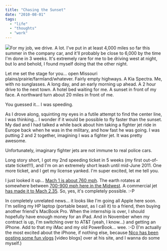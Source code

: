 ```yaml
---
title: "Chasing the Sunset"
date: "2010-08-01"
tags:
  - "life"
  - "thoughts"
  - "work"
---
```


![](images/IMG_6307-copy-790545.jpg)For my job, we drive. A lot. I've put in at least 4,000 miles so far this summer in the company car, and it'll probably be close to 6,000 by the time I'm done in 3 weeks. It's extremely rare for me to be driving west at night, but lo and behold, I found myself doing that the other night.

Let me set the stage for you... open Missouri plains/prairie/farmland/whatever. Fairly empty highways. A Kia Spectra. Me, with no sunglasses. A long day, and an early morning up ahead. A 2 hour drive to the next town. A hotel bed waiting for me. A sunset in front of my face. A northward turn about 20 miles in front of me.

You guessed it... I was speeding.

As I drove along, squinting my eyes in a futile attempt to find the center line, I was thinking... I wonder if it would be possible to fly faster than the sunset. My dad and I had talked a while back about him taking a fighter jet ride in Europe back when he was in the military, and how fast he was going. I was putting 2 and 2 together, imagining I was a fighter jet. It was pretty awesome.

Unfortunately, imaginary fighter jets are not immune to real police cars.

Long story short, I got my 2nd speeding ticket in 5 weeks (my first out-of-state ticket!!!), and I'm on an extremely short leash until mid-June 2011. One more ticket, and I get my license yanked. I'm super excited, let me tell you.

I just looked it up... [Mach 1 is about 760 mph](http://en.wikipedia.org/wiki/Mach_number). The earth rotates at somewhere between [700-900 mph here in the Midwest](http://ask.yahoo.com/20020411.html). A commercial jet [has made it to Mach 2.35](http://en.wikipedia.org/wiki/Jet_aircraft). So, yes, it's completely possible. :-P

In completely unrelated news... it looks like I'm going all Apple here soon. I'm selling my HP laptop (portable beast, as I call it) to a friend, then buying another friend's MacBook Pro. When the internship is over, I should hopefully have enough money for an iPad. And in November when my contract is up, I'm switching over to AT&T (yeah, I know...) and getting an iPhone. Add to that my iMac and my old PowerBook... wee. :-D (I'm actually the most excited about the iPhone, if nothing else, because [Nico has been posting some fun vlogs](nicopolitan.com/) \[video blogs\] over at his site, and I wanna do some myself.)
